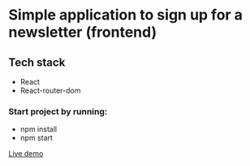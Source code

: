 # Simple application to sign up for a newsletter (frontend)

## Tech stack

- React
- React-router-dom

### Start project by running:

- npm install
- npm start

[Live demo](https://alexander-rusiecki.github.io/)

